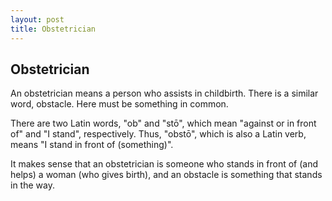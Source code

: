 ```yaml
---
layout: post
title: Obstetrician
---
```


## Obstetrician
An obstetrician means a person who assists in childbirth. There is a similar word, obstacle. Here must be something in common.

There are two Latin words, "ob" and "stō", which mean "against or in front of" and "I stand", respectively. Thus, "obstō", which is also a Latin verb, means "I stand in front of (something)".

It makes sense that an obstetrician is someone who stands in front of (and helps) a woman (who gives birth), and an obstacle is something that stands in the way.

